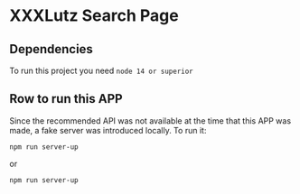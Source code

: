 # XXXLutz Search Page

## Dependencies

To run this project you need `node 14 or superior`

## Row to run this APP

Since the recommended API was not available at the time that this APP was made, a fake server was introduced locally. To run it:

```
npm run server-up
```

or

```
npm run server-up
```
